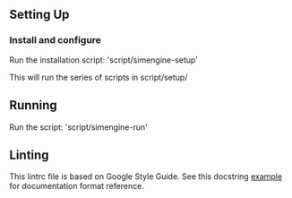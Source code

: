 ## Setting Up

### Install and configure

Run the installation script:
'script/simengine-setup'

This will run the series of scripts in script/setup/

## Running

Run the script:
'script/simengine-run'

## Linting

This lintrc file is based on Google Style Guide. See this docstring [example](http://sphinxcontrib-napoleon.readthedocs.io/en/latest/example_google.html) for documentation format reference.
